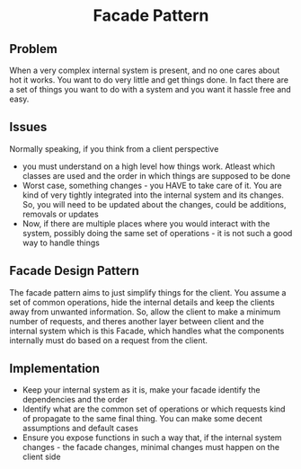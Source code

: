 <h1 align="center">Facade Pattern</h1>

## Problem
When a very complex internal system is present, and no one cares about hot it works. You want to do very little and get things done. In fact there are a set of things you want to do with a system and you want it hassle free and easy.

## Issues
Normally speaking, if you think from a client perspective
- you must understand on a high level how things work. Atleast which classes are used and the order in which things are supposed to be done
- Worst case, something changes - you HAVE to take care of it. You are kind of very tightly integrated into the internal system and its changes. So, you will need to be updated about the changes, could be additions, removals or updates
- Now, if there are multiple places where you would interact with the system, possibly doing the same set of operations - it is not such a good way to handle things

## Facade Design Pattern
The facade pattern aims to just simplify things for the client. You assume a set of common operations, hide the internal details and keep the clients away from unwanted information. So, allow the client to make a minimum number of requests, and theres another layer between client and the internal system which is this Facade, which handles what the components internally must do based on a request from the client.

## Implementation
- Keep your internal system as it is, make your facade identify the dependencies and the order
- Identify what are the common set of operations or which requests kind of propagate to the same final thing. You can make some decent assumptions and default cases
- Ensure you expose functions in such a way that, if the internal system changes - the facade changes, minimal changes must happen on the client side
